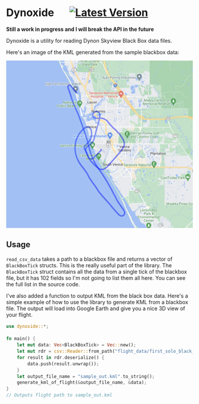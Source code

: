 # Dynoxide &emsp; [![Latest Version]][crates.io]

[Latest Version]: https://img.shields.io/crates/v/dynoxide.svg
[crates.io]: https://crates.io/crates/dynoxide

**Still a work in progress and I will break the API in the future**

Dynoxide is a utility for reading Dynon Skyview Black Box data files.

Here's an image of the KML generated from the sample blackbox data:

![KML](sample_out_visualized.png)

## Usage

`read_csv_data` takes a path to a blackbox file and returns a vector of `BlackBoxTick` structs. This is the really useful part of the library. The `BlackBoxTick` struct contains all the data from a single tick of the blackbox file, but it has 102 fields so I'm not going to list them all here. You can see the full list in the source code.


I've also added a function to output KML from the black box data. Here's a simple example of how to use the library to generate KML from a blackbox file. The output will load into Google Earth and give you a nice 3D view of your flight.

```rust
use dynoxide::*;

fn main() {
    let mut data: Vec<BlackBoxTick> = Vec::new();
    let mut rdr = csv::Reader::from_path("flight_data/first_solo_black_box.csv").unwrap();
    for result in rdr.deserialize() {
        data.push(result.unwrap());
    }
    let output_file_name = "sample_out.kml".to_string();
    generate_kml_of_flight(&output_file_name, &data);
}
// Outputs flight path to sample_out.kml
```
